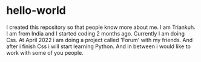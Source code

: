 # hello-world
I created this repository so that people know more about me.
I am Triankuh.
I am from India and I started coding 2 months ago.
Currently I am doing Css.
At April 2022 i am doing a project called 'Forum' with my friends.
And after i finish Css i will start learning Python.
And in between i would like to work with some of you people.
